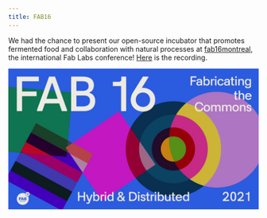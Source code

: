 ```yaml
---
title: FAB16
---
```


We had the chance to present our open-source incubator that promotes fermented food and collaboration with natural processes at [fab16montreal](https://fab16.org/), the international Fab Labs conference! [Here](https://www.youtube.com/watch?v=fuh9ZzpxUQI) is the recording.

![](fab16.jpg)
